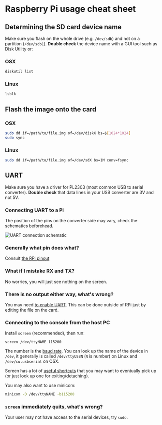 # Raspberry Pi usage cheat sheet

## Determining the SD card device name

Make sure you flash on the whole drive (e.g. `/dev/sdb`) and not on a partition (`/dev/sdb1`). **Double check** the device name with a GUI tool such as Disk Utility or:

### OSX

```BASH
diskutil list
```

### Linux

```BASH
lsblk
```

## Flash the image onto the card

### OSX

```BASH
sudo dd if=/path/to/file.img of=/dev/diskX bs=$[1024*1024] 
sudo sync
```

### Linux

```BASH
sudo dd if=/path/to/file.img of=/dev/sdX bs=1M conv=fsync
```

## UART

Make sure you have a driver for PL2303 (most common USB to serial converter). **Double check** that data lines in your USB converter are 3V and not 5V. 

### Connecting UART to a Pi

The position of the pins on the converter side may vary, check the schematics beforehead.

![UART connection schematic](https://eclipsesource.com/wp-content/uploads/2012/10/FTDI-to-RasPi.png "UART connection schematic")

### Generally what pin does what?

Consult [the RPi pinout](https://pinout.xyz/)

### What if I mistake RX and TX?

No worries, you will just see nothing on the screen.

### There is no output either way, what's wrong?

You may need [to enable UART](https://www.hackster.io/fvdbosch/uart-for-serial-console-or-hat-on-raspberry-pi-3-5be0c2#toc-enable-uart-1). This can be done outside of RPi just by editing the file on the card. 

### Connecting to the console from the host PC

Install `screen` (recommended), then run:
```
screen /dev/ttyNAME 115200
```

The number is the [baud rate](https://en.wikipedia.org/wiki/Baud). You can look up the name of the device in `/dev`, it generally is called `/dev/ttyUSBN` (`N` is number) on Linux and `/dev/cu.usbserial` on OSX. 

Screen has a lot of [useful shortcuts](http://aperiodic.net/screen/quick_reference) that you may want to eventually pick up (or just look up one for exiting/detaching).

You may also want to use minicom:
```BASH
minicom -D /dev/ttyNAME -b115200
```

### `screen` immediately quits, what's wrong?

Your user may not have access to the serial devices, try `sudo`.